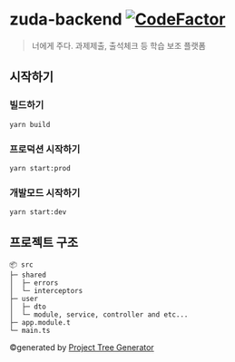 # zuda-backend [![CodeFactor](https://www.codefactor.io/repository/github/zzuda/zuda-backend/badge)](https://www.codefactor.io/repository/github/zzuda/zuda-backend)

> 너에게 주다. 과제제출, 출석체크 등 학습 보조 플랫폼

## 시작하기

### 빌드하기

```shell script
yarn build
```

### 프로덕션 시작하기

```shell script
yarn start:prod
```

### 개발모드 시작하기

```shell script
yarn start:dev
```

## 프로젝트 구조

```
📦 src
├─ shared
│  ├─ errors
│  └─ interceptors
├─ user
│  ├─ dto
│  └─ module, service, controller and etc...
├─ app.module.t
└─ main.ts
```

©generated by [Project Tree Generator](https://woochanleee.github.io/project-tree-generator)

